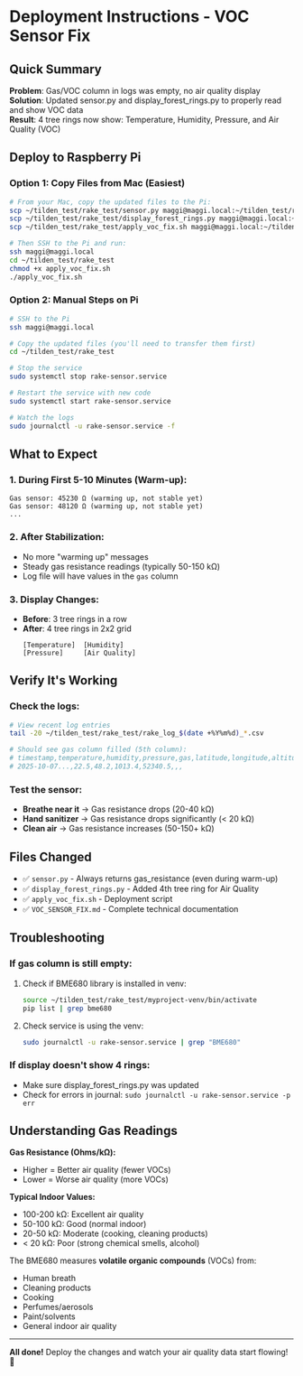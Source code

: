 # Deployment Instructions - VOC Sensor Fix

## Quick Summary

**Problem**: Gas/VOC column in logs was empty, no air quality display  
**Solution**: Updated sensor.py and display_forest_rings.py to properly read and show VOC data  
**Result**: 4 tree rings now show: Temperature, Humidity, Pressure, and Air Quality (VOC)

## Deploy to Raspberry Pi

### Option 1: Copy Files from Mac (Easiest)

```bash
# From your Mac, copy the updated files to the Pi:
scp ~/tilden_test/rake_test/sensor.py maggi@maggi.local:~/tilden_test/rake_test/
scp ~/tilden_test/rake_test/display_forest_rings.py maggi@maggi.local:~/tilden_test/rake_test/
scp ~/tilden_test/rake_test/apply_voc_fix.sh maggi@maggi.local:~/tilden_test/rake_test/

# Then SSH to the Pi and run:
ssh maggi@maggi.local
cd ~/tilden_test/rake_test
chmod +x apply_voc_fix.sh
./apply_voc_fix.sh
```

### Option 2: Manual Steps on Pi

```bash
# SSH to the Pi
ssh maggi@maggi.local

# Copy the updated files (you'll need to transfer them first)
cd ~/tilden_test/rake_test

# Stop the service
sudo systemctl stop rake-sensor.service

# Restart the service with new code
sudo systemctl start rake-sensor.service

# Watch the logs
sudo journalctl -u rake-sensor.service -f
```

## What to Expect

### 1. During First 5-10 Minutes (Warm-up):
```
Gas sensor: 45230 Ω (warming up, not stable yet)
Gas sensor: 48120 Ω (warming up, not stable yet)
...
```

### 2. After Stabilization:
- No more "warming up" messages
- Steady gas resistance readings (typically 50-150 kΩ)
- Log file will have values in the `gas` column

### 3. Display Changes:
- **Before**: 3 tree rings in a row
- **After**: 4 tree rings in 2x2 grid
  ```
  [Temperature]  [Humidity]
  [Pressure]     [Air Quality]
  ```

## Verify It's Working

### Check the logs:
```bash
# View recent log entries
tail -20 ~/tilden_test/rake_test/rake_log_$(date +%Y%m%d)_*.csv

# Should see gas column filled (5th column):
# timestamp,temperature,humidity,pressure,gas,latitude,longitude,altitude
# 2025-10-07...,22.5,48.2,1013.4,52340.5,,,
```

### Test the sensor:
- **Breathe near it** → Gas resistance drops (20-40 kΩ)
- **Hand sanitizer** → Gas resistance drops significantly (< 20 kΩ)
- **Clean air** → Gas resistance increases (50-150+ kΩ)

## Files Changed

- ✅ `sensor.py` - Always returns gas_resistance (even during warm-up)
- ✅ `display_forest_rings.py` - Added 4th tree ring for Air Quality
- ✅ `apply_voc_fix.sh` - Deployment script
- ✅ `VOC_SENSOR_FIX.md` - Complete technical documentation

## Troubleshooting

### If gas column is still empty:
1. Check if BME680 library is installed in venv:
   ```bash
   source ~/tilden_test/rake_test/myproject-venv/bin/activate
   pip list | grep bme680
   ```

2. Check service is using the venv:
   ```bash
   sudo journalctl -u rake-sensor.service | grep "BME680"
   ```

### If display doesn't show 4 rings:
- Make sure display_forest_rings.py was updated
- Check for errors in journal: `sudo journalctl -u rake-sensor.service -p err`

## Understanding Gas Readings

**Gas Resistance (Ohms/kΩ):**
- Higher = Better air quality (fewer VOCs)
- Lower = Worse air quality (more VOCs)

**Typical Indoor Values:**
- 100-200 kΩ: Excellent air quality
- 50-100 kΩ: Good (normal indoor)
- 20-50 kΩ: Moderate (cooking, cleaning products)
- < 20 kΩ: Poor (strong chemical smells, alcohol)

The BME680 measures **volatile organic compounds** (VOCs) from:
- Human breath
- Cleaning products
- Cooking
- Perfumes/aerosols
- Paint/solvents
- General indoor air quality

---

**All done!** Deploy the changes and watch your air quality data start flowing! 🌲
